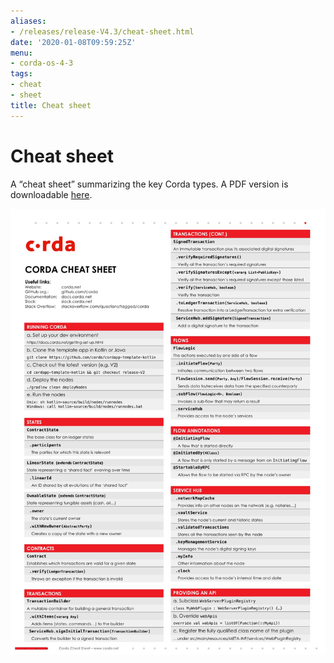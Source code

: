 ```yaml
---
aliases:
- /releases/release-V4.3/cheat-sheet.html
date: '2020-01-08T09:59:25Z'
menu:
- corda-os-4-3
tags:
- cheat
- sheet
title: Cheat sheet
---
```



# Cheat sheet

A “cheat sheet” summarizing the key Corda types. A PDF version is downloadable [here](_static/corda-cheat-sheet.pdf).

![cheatsheet](resources/cheatsheet.jpg "cheatsheet")
